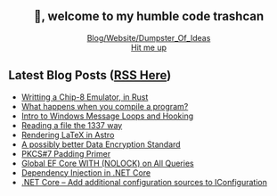 <h2 align="center">👋, welcome to my humble code trashcan</h2>
<p align="center">
  <a href="https://mcaramalho.com">Blog/Website/Dumpster_Of_Ideas</a>
  <br>  
  <a href="mailto: rezzmk@protonmail.com">Hit me up</a>
</p>

## Latest Blog Posts ([RSS Here](https://mcaramalho.com/rss.xml))
- [Writting a Chip-8 Emulator, in Rust](https://mcaramalho.com/posts/rust-chip8-emulator/)
- [What happens when you compile a program?](https://mcaramalho.com/posts/what-happens-in-compilation/)
- [Intro to Windows Message Loops and Hooking](https://mcaramalho.com/posts/windows-hooks/)
- [Reading a file the 1337 way](https://mcaramalho.com/posts/reading-files-1337/)
- [Rendering LaTeX in Astro](https://mcaramalho.com/posts/astro-blog-latex/)
- [A possibly better Data Encryption Standard](https://mcaramalho.com/posts/enhanced-data-encryption-standard/)
- [PKCS#7 Padding Primer](https://mcaramalho.com/posts/pkcs7-padding/)
- [Global EF Core WITH (NOLOCK) on All Queries](https://mcaramalho.com/posts/global-with-nolock-dotnet-efcore/)
- [Dependency Injection in .NET Core](https://mcaramalho.com/posts/dependency-injection/)
- [.NET Core – Add additional configuration sources to IConfiguration](https://mcaramalho.com/posts/netcore-add-additional-configuration-sources-to-iconfig/)
